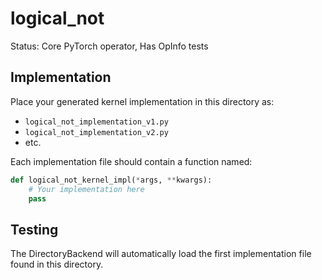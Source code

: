 # logical_not

Status: Core PyTorch operator, Has OpInfo tests

## Implementation

Place your generated kernel implementation in this directory as:
- `logical_not_implementation_v1.py`
- `logical_not_implementation_v2.py`
- etc.

Each implementation file should contain a function named:
```python
def logical_not_kernel_impl(*args, **kwargs):
    # Your implementation here
    pass
```

## Testing

The DirectoryBackend will automatically load the first implementation file found in this directory.

